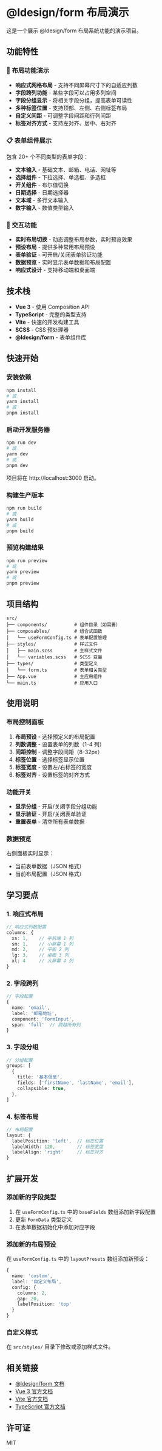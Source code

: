 # @ldesign/form 布局演示

这是一个展示 @ldesign/form 布局系统功能的演示项目。

## 功能特性

### 🎯 布局功能演示

- **响应式网格布局** - 支持不同屏幕尺寸下的自适应列数
- **字段跨列功能** - 某些字段可以占用多列空间
- **字段分组显示** - 将相关字段分组，提高表单可读性
- **多种标签位置** - 支持顶部、左侧、右侧标签布局
- **自定义间距** - 可调整字段间距和行列间距
- **标签对齐方式** - 支持左对齐、居中、右对齐

### 📋 表单组件展示

包含 20+ 个不同类型的表单字段：

- **文本输入** - 基础文本、邮箱、电话、网址等
- **选择组件** - 下拉选择、单选框、多选框
- **开关组件** - 布尔值切换
- **日期选择** - 日期选择器
- **文本域** - 多行文本输入
- **数字输入** - 数值类型输入

### 🎨 交互功能

- **实时布局切换** - 动态调整布局参数，实时预览效果
- **预设布局** - 提供多种常用布局预设
- **表单验证** - 可开启/关闭表单验证功能
- **数据预览** - 实时显示表单数据和布局配置
- **响应式设计** - 支持移动端和桌面端

## 技术栈

- **Vue 3** - 使用 Composition API
- **TypeScript** - 完整的类型支持
- **Vite** - 快速的开发构建工具
- **SCSS** - CSS 预处理器
- **@ldesign/form** - 表单组件库

## 快速开始

### 安装依赖

```bash
npm install
# 或
yarn install
# 或
pnpm install
```

### 启动开发服务器

```bash
npm run dev
# 或
yarn dev
# 或
pnpm dev
```

项目将在 http://localhost:3000 启动。

### 构建生产版本

```bash
npm run build
# 或
yarn build
# 或
pnpm build
```

### 预览构建结果

```bash
npm run preview
# 或
yarn preview
# 或
pnpm preview
```

## 项目结构

```
src/
├── components/          # 组件目录（如需要）
├── composables/         # 组合式函数
│   └── useFormConfig.ts # 表单配置管理
├── styles/              # 样式文件
│   ├── main.scss        # 主样式文件
│   └── variables.scss   # SCSS 变量
├── types/               # 类型定义
│   └── form.ts          # 表单相关类型
├── App.vue              # 主应用组件
└── main.ts              # 应用入口
```

## 使用说明

### 布局控制面板

1. **布局预设** - 选择预定义的布局配置
2. **列数调整** - 设置表单的列数（1-4 列）
3. **间距控制** - 调整字段间距（8-32px）
4. **标签位置** - 选择标签显示位置
5. **标签宽度** - 设置左/右标签的宽度
6. **标签对齐** - 设置标签的对齐方式

### 功能开关

- **显示分组** - 开启/关闭字段分组功能
- **显示验证** - 开启/关闭表单验证
- **重置表单** - 清空所有表单数据

### 数据预览

右侧面板实时显示：

- 当前表单数据（JSON 格式）
- 当前布局配置（JSON 格式）

## 学习要点

### 1. 响应式布局

```typescript
// 响应式列数配置
columns: {
  xs: 1,    // 手机端 1 列
  sm: 1,    // 小屏幕 1 列
  md: 2,    // 平板 2 列
  lg: 3,    // 桌面 3 列
  xl: 4     // 大屏幕 4 列
}
```

### 2. 字段跨列

```typescript
// 字段配置
{
  name: 'email',
  label: '邮箱地址',
  component: 'FormInput',
  span: 'full'  // 跨越所有列
}
```

### 3. 字段分组

```typescript
// 分组配置
groups: [
  {
    title: '基本信息',
    fields: ['firstName', 'lastName', 'email'],
    collapsible: true,
  },
]
```

### 4. 标签布局

```typescript
// 布局配置
layout: {
  labelPosition: 'left',  // 标签位置
  labelWidth: 120,        // 标签宽度
  labelAlign: 'right'     // 标签对齐
}
```

## 扩展开发

### 添加新的字段类型

1. 在 `useFormConfig.ts` 中的 `baseFields` 数组添加新字段配置
2. 更新 `FormData` 类型定义
3. 在表单数据初始化中添加对应字段

### 添加新的布局预设

在 `useFormConfig.ts` 中的 `layoutPresets` 数组添加新预设：

```typescript
{
  name: 'custom',
  label: '自定义布局',
  config: {
    columns: 2,
    gap: 20,
    labelPosition: 'top'
  }
}
```

### 自定义样式

在 `src/styles/` 目录下修改或添加样式文件。

## 相关链接

- [@ldesign/form 文档](../docs/)
- [Vue 3 官方文档](https://vuejs.org/)
- [Vite 官方文档](https://vitejs.dev/)
- [TypeScript 官方文档](https://www.typescriptlang.org/)

## 许可证

MIT
